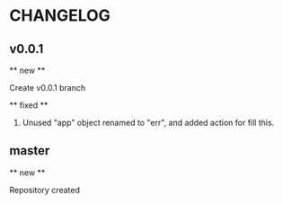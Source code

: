 # CHANGELOG

## v0.0.1

** new **

Create v0.0.1 branch

** fixed **

1. Unused "app" object renamed to "err", and added action for fill this.

## master

** new **

Repository created
